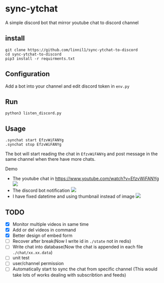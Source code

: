 # sync-ytchat
A simple discord bot that mirror youtube chat to discord channel

## install
```
git clone https://github.com/linnil1/sync-ytchat-to-discord
cd sync-ytchat-to-discord
pip3 install -r requirments.txt
```

## Configuration
Add a bot into your channel and edit discord token in `env.py`

## Run
```
python3 listen_discord.py
```

## Usage
```
.synchat start EfzvWiFANYg
.synchat stop EfzvWiFANYg
```

The bot will start reading the chat in `EfzvWiFANYg` and
post message in the same channel when there have more chats.

Demo
* The youtube chat in https://www.youtube.com/watch?v=EfzvWiFANYg
![](https://i.imgur.com/f4ar4Ut.jpg)
* The discord bot notification
![](https://i.imgur.com/MKqezQI.png)
* I have fixed datetime and using thumbnail instead of image
![](https://i.imgur.com/YD8QzHC.png)


## TODO
* [x] Monitor multiple videos in same time
* [x] Add or del videos in command
* [x] Better design of embed form
* [ ] Recover after break(Now I write id in `./state` not in redis)
* [ ] Write chat into database(Now the chat is appended in each file `./chat/xx.xx.data`)
* [ ] unit test
* [ ] user/channel permission
* [ ] Automatically start to sync the chat from specific channel (This would take lots of works dealing with subscribtion and feeds)
